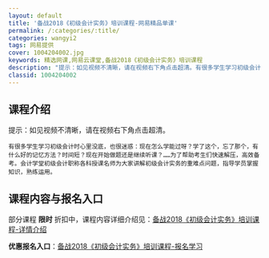 ```yaml
---
layout: default
title: '备战2018《初级会计实务》培训课程-网易精品单课'
permalink: /:categories/:title/
categories: wangyi2
tags: 网易提供
cover: 1004204002.jpg
keywords: 精选网课,网易云课堂,备战2018《初级会计实务》培训课程
description: "提示：如见视频不清晰，请在视频右下角点击超清。有很多学生学习初级会计时心里没底，也很迷惑：现在怎么学能过呀？学了这个，忘了那个，有什么好的记忆方法？时间短？现在开始做题还是继续听课？……为了"
classid: 1004204002
---
```


## 课程介绍

提示：如见视频不清晰，请在视频右下角点击超清。

    有很多学生学习初级会计时心里没底，也很迷惑：现在怎么学能过呀？学了这个，忘了那个，有什么好的记忆方法？时间短？现在开始做题还是继续听课？……为了帮助考生们快速解压，高效备考。会计学堂初级会计职称各科授课名师为大家讲解初级会计实务的重难点问题，指导学员掌握知识，熟练运用。

## 课程内容与报名入口

部分课程 **限时** 折扣中，课程内容详细介绍见：[备战2018《初级会计实务》培训课程-详情介绍](https://study.163.com/course/introduction/1004204002.htm?share=1&shareId=1025206652&utm_campaign=share&utm_medium=iphoneShare&utm_source=&utm_u=1025206652)

**优惠报名入口**：[备战2018《初级会计实务》培训课程-报名学习](https://study.163.com/course/introduction/1004204002.htm?share=1&shareId=1025206652&utm_campaign=share&utm_medium=iphoneShare&utm_source=&utm_u=1025206652)

